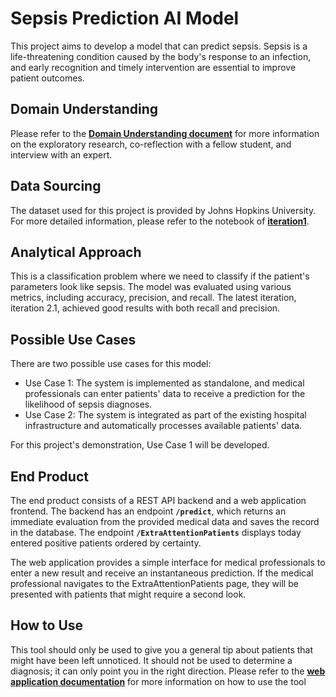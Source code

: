 # 

# **Sepsis Prediction AI Model**

This project aims to develop a model that can predict sepsis. Sepsis is a life-threatening condition caused by the body's response to an infection, and early recognition and timely intervention are essential to improve patient outcomes.

## **Domain Understanding**

Please refer to the **[Domain Understanding document](https://github.com/raga70/SepisiPredictionModel/blob/main/Domain%20Understanding.pdf)** for more information on the exploratory research, co-reflection with a fellow student, and interview with an expert.

## **Data Sourcing**

The dataset used for this project is provided by Johns Hopkins University. For more detailed information, please refer to the notebook of **[iteration1](https://github.com/raga70/SepisiPredictionModel/blob/main/Iteration1.ipynb)**.

## **Analytical Approach**

This is a classification problem where we need to classify if the patient's parameters look like sepsis. The model was evaluated using various metrics, including accuracy, precision, and recall. The latest iteration, iteration 2.1, achieved good results with both recall and precision.

## **Possible Use Cases**

There are two possible use cases for this model:

- Use Case 1: The system is implemented as standalone, and medical professionals can enter patients' data to receive a prediction for the likelihood of sepsis diagnoses.
- Use Case 2: The system is integrated as part of the existing hospital infrastructure and automatically processes available patients' data.

For this project's demonstration, Use Case 1 will be developed.

## **End Product**

The end product consists of a REST API backend and a web application frontend. The backend has an endpoint **`/predict`**, which returns an immediate evaluation from the provided medical data and saves the record in the database. The endpoint **`/ExtraAttentionPatients`** displays today entered positive patients ordered by certainty.

The web application provides a simple interface for medical professionals to enter a new result and receive an instantaneous prediction. If the medical professional navigates to the ExtraAttentionPatients page, they will be presented with patients that might require a second look.

## **How to Use**

This tool should only be used to give you a general tip about patients that might have been left unnoticed. It should not be used to determine a diagnosis; it can only point you in the right direction. Please refer to the **[web application documentation](https://github.com/raga70/SepisiPredictionModel/blob/main/webApp/README.md)** for more information on how to use the tool
